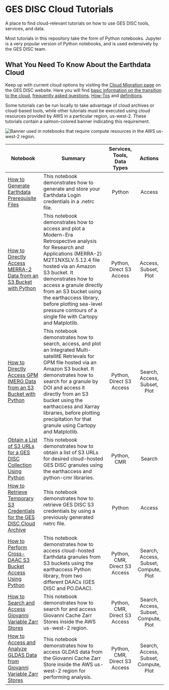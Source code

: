 # GES DISC Cloud Tutorials

A place to find cloud-relevant tutorials on how to use GES DISC tools, services, and data.

Most tutorials in this repository take the form of Python notebooks. Jupyter is a very popular version of Python notebooks, and is used extensively by the GES DISC team.

## What You Need To Know About the Earthdata Cloud

Keep up with current cloud options by visiting the [Cloud Migration page](https://disc.gsfc.nasa.gov/information/documents?title=Migrating%20to%20the%20Cloud) on the GES DISC website. Here you will find [basic information on the transition to the cloud](https://disc.gsfc.nasa.gov/information/documents?title=Migrating%20to%20the%20Cloud#introduction), [frequently asked questions](https://disc.gsfc.nasa.gov/information/documents?title=Migrating%20to%20the%20Cloud#faq), [How-Tos](https://disc.gsfc.nasa.gov/information/documents?title=Migrating%20to%20the%20Cloud#how-to) and [definitions](https://disc.gsfc.nasa.gov/information/glossary?keywords=%22Earthdata%20Cloud%22&page=1). 

Some tutorials can be run locally to take advantage of cloud archives or cloud-based tools, while other tutorials must be executed using cloud resources provided by AWS in a particular region, us-west-2. These tutorials contain a salmon-colored banner indicating this requirement.

![](../images/us-west-2-banner.png "Banner used in notebooks that require compute resources in the AWS us-west-2 region.")



| Notebook  | Summary | Services, Tools, Data Types | Actions |
| ------------- |-------------|:-------------:|:-------------:|
|[How to Generate Earthdata Prerequisite Files](../notebooks/How_to_Generate_Earthdata_Prerequisite_Files.ipynb) | This notebook demonstrates how to generate and store your Earthdata Login credentials in a .netrc file. | Python | Access |
|[How to Directly Access MERRA-2 Data from an S3 Bucket with Python](notebooks/How_to_Directly_Access_MERRA-2_Data_from_an_S3_Bucket.ipynb) | This notebook demonstrates how to access and plot a Modern-Era Retrospective analysis for Research and Applications (MERRA-2) M2T1NXSLV.5.12.4 file hosted via an Amazon S3 bucket. It demonstrates how to access a granule directly from an S3 bucket using the earthaccess library, before plotting sea-level pressure contours of a single file with Cartopy and Matplotlib.| Python, Direct S3 Access | Access, Subset, Plot |
|[How to Directly Access GPM IMERG Data from an S3 Bucket with Python](notebooks/How_to_Directly_Access_GPM_IMERG_Data_from_an_S3_Bucket.ipynb) | This notebook demonstrates how to search, access, and plot an Integrated Multi-satellitE Retrievals for GPM file hosted via an Amazon S3 bucket. It demonstrates how to search for a granule by DOI and access it directly from an S3 bucket using the earthaccess and Xarray libraries, before plotting precipitation for that granule using Cartopy and Matplotlib.| Python, Direct S3 Access | Search, Access, Subset, Plot |
|[Obtain a List of S3 URLs for a GES DISC Collection Using Python](notebooks/How_to_Obtain_a_List_of_S3_URLs_for_GES_DISC_Collection_Using_Python.ipynb)| This notebook demonstrates how to obtain a list of S3 URLs for desired cloud-hosted GES DISC granules using the earthaccess and python-cmr libraries. | Python, CMR | Search |
|[How to Retrieve Temporary S3 Credentials for the GES DISC Cloud Archive](notebooks/How_to_Retrieve_Temporary_S3_Credentials_for_the_GES_DISC_Cloud_Archive.ipynb) | This notebook demonstrates how to retrieve GES DISC S3 credentials by using a previously generated netrc file.  | Python | Access |
|[How to Perform Cross-DAAC S3 Bucket Access Using Python](notebooks/How_to_Perform_Cross-DAAC_S3_Bucket_Access_Using_Python.ipynb) | This notebook demonstrates how to access cloud-hosted Earthdata granules from S3 buckets using the earthaccess Python library, from two different DAACs (GES DISC and PO.DAAC).  | Python, CMR, Direct S3 Access | Search, Access, Subset, Compute, Plot |
|[How to Search and Access Giovanni Variable Zarr Stores](notebooks/How_to_Search_and_Load_Zarr_Stores.ipynb) | This notebook demonstrates how to search for and access Giovanni Cache Zarr Stores inside the AWS us-west-2 region.  | Python, CMR, Direct S3 Access | Search, Access, Subset, Compute, Plot |
|[How to Access and Analyze GLDAS Data from Giovanni Variable Zarr Stores](notebooks/How_to_Access_and_Analyze_GLDAS_Zarr_Stores.ipynb) | This notebook demonstrates how to access GLDAS data from the Giovanni Cache Zarr Store inside the AWS us-west-2 region for performing analysis.  | Python, CMR, Direct S3 Access | Search, Access, Subset, Compute, Plot |
